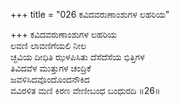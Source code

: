+++
title = "026 ಕವಿದವರುಣಾಂಶುಗಳ ಲಹರಿಯ"

+++
ಕವಿದವರುಣಾಂಶುಗಳ ಲಹರಿಯ   
ಲವಣಿ ಲಾವಣಿಗೆಯಲಿ ನೀಲ  
ಚ್ಛವಿಯ ದೀಧಿತಿ ಝಳಪಿಸಿತು ದೆಸೆದೆಸೆಯ ಭಿತ್ತಿಗಳ  
ತಿವಿದವೆಳ ಮುತ್ತುಗಳ ಚಂದ್ರಿಕೆ  
ಜವಳಿಸಿದವೊಂದೊಂದನೌಕಿದ  
ವವಿರಳಿತ ಮಣಿ ಕಿರಣ ವೇಣೀಬಂಧ ಬಂಧುರದಿ    ॥26॥